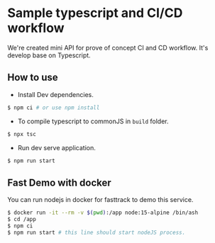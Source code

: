 # Sample typescript and CI/CD workflow
We're created mini API for prove of concept CI and CD workflow. It's develop base on Typescript.

## How to use
- Install Dev dependencies.
```bash
$ npm ci # or use npm install
```
- To compile typescript to commonJS in `build` folder.
```bash
$ npx tsc
```
- Run dev serve application.
```bash
$ npm run start
```

## Fast Demo with docker
You can run nodejs in docker for fasttrack to demo this service.  
```bash
$ docker run -it --rm -v $(pwd):/app node:15-alpine /bin/ash
$ cd /app
$ npm ci
$ npm run start # this line should start nodeJS process.
```
